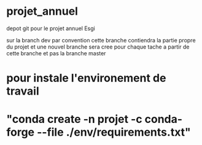 # projet_annuel
depot git pour le projet annuel Esgi

sur la branch dev par convention cette branche contiendra la partie propre du projet et une nouvel branche sera cree pour chaque tache a partir de cette branche et pas la branche master


# pour instale l'environement de travail

# "conda create -n projet -c conda-forge  --file ./env/requirements.txt"
